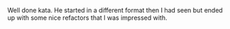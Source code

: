 Well done kata.  He started in a different format then I had seen but ended up with some nice refactors that I was impressed with.
